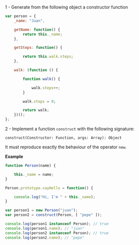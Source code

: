1 - Generate from the following object a constructor function

```javascript
var person = {
    _name: "Juan",

    getName: function() {
        return this._name;
    },

    getSteps: function() {

        return this.walk.steps;
    },

    walk: (function () {

        function walk() {

            walk.steps++;
        }

        walk.steps = 0;

        return walk;
    })();
};
```

2 - Implement a function `construct` with the following signature:

`construct(Constructor: Function, args: Array): Object`

It must reproduce exactly the behaviour of the operator `new`. 

**Example**

```javascript
function Person(name) {

    this._name = name;
}

Person.prototype.sayHello = function() {

    console.log("Hi, I'm " + this._name);
}

var person1 = new Person("juan");
var person2 = construct(Person, [ "pepe" ]);

console.log(person1 instanceof Person); // true
console.log(person1.name); // "juan"
console.log(person2 instanceof Person); // true
console.log(person2.name); // "pepe"
```
